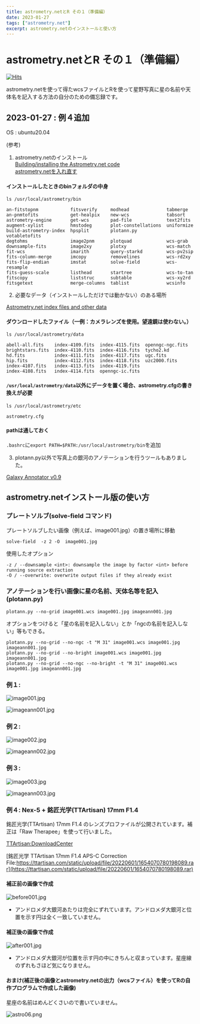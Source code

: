 ```yaml
---
title: astrometry.netとR その１（準備編）
date: 2023-01-27
tags: ["astrometry.net"]
excerpt: astrometry.netのインストールと使い方
---
```


# astrometry.netとR その１（準備編）

[![Hits](https://hits.seeyoufarm.com/api/count/incr/badge.svg?url=https%3A%2F%2Fgitpress.io%2F%40statrstart%2Fastrometrynet01&count_bg=%2379C83D&title_bg=%23555555&icon=&icon_color=%23E7E7E7&title=hits&edge_flat=false)](https://hits.seeyoufarm.com) 

astrometry.netを使って得たwcsファイルとRを使って星野写真に星の名前や天体名を記入する方法の自分のための備忘録です。 

## 2023-01-27 : 例４追加 

OS : ubuntu20.04

(参考)  

1. astrometry.netのインストール  
[Building/installing the Astrometry.net code](http://astrometry.net/doc/build.html#build)    
[astrometry.netを入れ直す](https://nekomeshi312.livedoor.blog/archives/7704100.html)  

#### インストールしたときのbinフォルダの中身

```
ls /usr/local/astrometry/bin

an-fitstopnm            fitsverify     modhead              tabmerge
an-pnmtofits            get-healpix    new-wcs              tabsort
astrometry-engine       get-wcs        pad-file             text2fits
augment-xylist          hmstodeg       plot-constellations  uniformize
build-astrometry-index  hpsplit        plotann.py           votabletofits
degtohms                image2pnm      plotquad             wcs-grab
downsample-fits         image2xy       plotxy               wcs-match
fit-wcs                 imarith        query-starkd         wcs-pv2sip
fits-column-merge       imcopy         removelines          wcs-rd2xy
fits-flip-endian        imstat         solve-field          wcs-resample
fits-guess-scale        listhead       startree             wcs-to-tan
fitscopy                liststruc      subtable             wcs-xy2rd
fitsgetext              merge-columns  tablist              wcsinfo
```

2. 必要なデータ（インストールしただけでは動かない）のある場所  

[Astrometry.net index files and other data](http://data.astrometry.net/)  

#### ダウンロードしたファイル（一例：カメラレンズを使用。望遠鏡は使わない。）

```
ls /usr/local/astrometry/data

abell-all.fits    index-4109.fits  index-4115.fits  openngc-ngc.fits
brightstars.fits  index-4110.fits  index-4116.fits  tycho2.kd
hd.fits           index-4111.fits  index-4117.fits  ugc.fits
hip.fits          index-4112.fits  index-4118.fits  uzc2000.fits
index-4107.fits   index-4113.fits  index-4119.fits
index-4108.fits   index-4114.fits  openngc-ic.fits
```

#### `/usr/local/astrometry/data`以外にデータを置く場合、astrometry.cfgの書き換えが必要

```
ls /usr/local/astrometry/etc

astrometry.cfg
```

#### pathは通しておく

`.bashrc`に`export PATH=$PATH:/usr/local/astrometry/bin`を追加

3. plotann.py以外で写真上の銀河のアノテーションを行うツールもありました。

[Galaxy Annotator v0.9](https://github.com/rnanba/GalaxyAnnotator#readme)  

## astrometry.netインストール版の使い方

### プレートソルブ(solve-field コマンド)

プレートソルブしたい画像（例えば、image001.jpg）の置き場所に移動

```
solve-field  -z 2 -O  image001.jpg
```

使用したオプション  

` -z / --downsample <int>: downsample the image by factor <int> before running source extraction `  
` -O / --overwrite: overwrite output files if they already exist `  

### アノテーションを行い画像に星の名前、天体名等を記入(plotann.py)

```
plotann.py --no-grid image001.wcs image001.jpg imageann001.jpg
```

オプションをつけると「星の名前を記入しない」とか「ngcの名前を記入しない」等もできる。

```
plotann.py --no-grid --no-ngc -t "M 31" image001.wcs image001.jpg imageann001.jpg
plotann.py --no-grid --no-bright image001.wcs image001.jpg imageann001.jpg
plotann.py --no-grid --no-ngc --no-bright -t "M 31" image001.wcs image001.jpg imageann001.jpg
```

### 例１: 

![image001.jpg](https://raw.githubusercontent.com/statrstart/statrstart.github.com/master/source/images/image001.jpg)

![imageann001.jpg](https://raw.githubusercontent.com/statrstart/statrstart.github.com/master/source/images/imageann001.jpg)


### 例２: 

![image002.jpg](https://raw.githubusercontent.com/statrstart/statrstart.github.com/master/source/images/image002.jpg)

![imageann002.jpg](https://raw.githubusercontent.com/statrstart/statrstart.github.com/master/source/images/imageann002.jpg)


### 例３: 

![image003.jpg](https://raw.githubusercontent.com/statrstart/statrstart.github.com/master/source/images/image003.jpg)

![imageann003.jpg](https://raw.githubusercontent.com/statrstart/statrstart.github.com/master/source/images/imageann003.jpg)

### 例４: Nex-5 + 銘匠光学(TTArtisan) 17mm F1.4

銘匠光学(TTArtisan) 17mm F1.4 のレンズプロファイルが公開されています。補正は「Raw Therapee」を使って行いました。

[TTArtisan:DownloadCenter](https://ttartisan.com/?DownloadCenter/)

[銘匠光学 TTArtisan 17mm F1.4 APS-C Correction File:https://ttartisan.com/static/upload/file/20220601/1654070780198089.rar](https://ttartisan.com/static/upload/file/20220601/1654070780198089.rar)

#### 補正前の画像で作成

![before001.jpg](https://raw.githubusercontent.com/statrstart/statrstart.github.com/master/source/images/before001.jpg)

- アンドロメダ大銀河あたりは完全にずれています。アンドロメダ大銀河と位置を示す円は全く一致していません。

#### 補正後の画像で作成

![after001.jpg](https://raw.githubusercontent.com/statrstart/statrstart.github.com/master/source/images/after001.jpg)

- アンドロメダ大銀河が位置を示す円の中にきちんと収まっています。星座線のずれもさほど気になりません。

#### おまけ(補正後の画像とastrometry.netの出力（wcsファイル）を使ってRの自作プログラムで作成した画像)

星座の名前はめんどくさいので書いていません。

![astro06.png](https://raw.githubusercontent.com/statrstart/statrstart.github.com/master/source/images/astro06.png)


